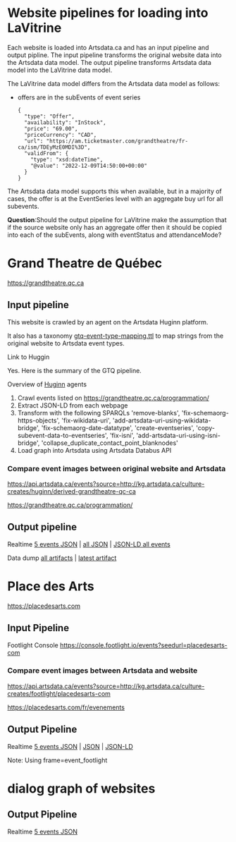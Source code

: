 # Website pipelines for loading into LaVitrine

Each website is loaded into Artsdata.ca and has an input pipeline and output pipline.  The input pipeline transforms the original website data into the Artsdata data model. The output pipeline transforms Artsdata data model into the LaVitrine data model.

The LaVitrine data model differs from the Artsdata data model as follows:
- offers are in the subEvents of event series
  ```
  {
    "type": "Offer",
    "availability": "InStock",
    "price": "69.00",
    "priceCurrency": "CAD",
    "url": "https://am.ticketmaster.com/grandtheatre/fr-ca/ism/TDEyMzE0MDI%3D",
    "validFrom": {
      "type": "xsd:dateTime",
      "@value": "2022-12-09T14:50:00+00:00"
    }
  }
  ```

The Artsdata data model supports this when available, but in a majority of cases, the offer is at the EventSeries level with an aggregate buy url for all subevents.

**Question**:Should the output pipeline for LaVitrine make the assumption that if the source website only has an aggregate offer then it should be copied into each of the subEvents, along with eventStatus and attendanceMode?


# Grand Theatre de Québec
https://grandtheatre.qc.ca

## Input pipeline

This website is crawled by an agent on the Artsdata Huginn platform.

It also has a taxonomy [gtq-event-type-mapping.ttl](https://github.com/culturecreates/artsdata-lavitrine/blob/main/gtq-event-type-mapping.ttl) to map strings from the original website to Artsdata event types.

Link to Huggin 

Yes. Here is the summary of the GTQ pipeline.

Overview of [Huginn](https://huginn-staging.herokuapp.com/scenarios/26/diagram) agents
1. Crawl events listed on https://grandtheatre.qc.ca/programmation/
2. Extract JSON-LD from each webpage
3. Transform with the following SPARQLs
  'remove-blanks',
  'fix-schemaorg-https-objects',
  'fix-wikidata-uri',
  'add-artsdata-uri-using-wikidata-bridge',
  'fix-schemaorg-date-datatype',
  'create-eventseries',
  'copy-subevent-data-to-eventseries',
  'fix-isni',
  'add-artsdata-uri-using-isni-bridge',
  'collapse_duplicate_contact_point_blanknodes'
4. Load graph into Artsdata using Artsdata Databus API


### Compare event images between original website and Artsdata
https://api.artsdata.ca/events?source=http://kg.artsdata.ca/culture-creates/huginn/derived-grandtheatre-qc-ca

https://grandtheatre.qc.ca/programmation/


## Output pipeline

Realtime [5 events JSON](http://api.artsdata.ca/query.json?limit=5&frame=lavitrine/events3&sparql=lavitrine/events3&graph=http://kg.artsdata.ca/culture-creates/huginn/derived-grandtheatre-qc-ca) | [all JSON](http://api.artsdata.ca/query.json?limit=300&frame=lavitrine/events3&sparql=lavitrine/events3&graph=http://kg.artsdata.ca/culture-creates/huginn/derived-grandtheatre-qc-ca) | [JSON-LD all events](http://api.artsdata.ca/query.jsonld?limit=300&frame=lavitrine/events3&sparql=lavitrine/events3&graph=http://kg.artsdata.ca/culture-creates/huginn/derived-grandtheatre-qc-ca) 

Data dump [all artifacts](https://api.artsdata.ca/databus/artifact?artifact=http%3A%2F%2Fkg.artsdata.ca%2Fdatabus%2Fculture-creates%2Fhuginn%2Fgrandtheatre-qc-ca-dump) | [latest artifact](https://api.artsdata.ca/databus/artifact/latest?artifact=http%3A%2F%2Fkg.artsdata.ca%2Fdatabus%2Fculture-creates%2Fhuginn%2Fgrandtheatre-qc-ca-dump) 


# Place des Arts
https://placedesarts.com

## Input Pipeline

Footlight Console
https://console.footlight.io/events?seedurl=placedesarts-com



### Compare event images between Artsdata and website
https://api.artsdata.ca/events?source=http://kg.artsdata.ca/culture-creates/footlight/placedesarts-com

https://placedesarts.com/fr/evenements

## Output Pipeline

Realtime [5 events JSON](http://api.artsdata.ca/query.json?limit=5&frame=event_footlight&sparql=lavitrine/events3&graph=http://kg.artsdata.ca/culture-creates/footlight/placedesarts-com) | [JSON](http://api.artsdata.ca/query.json?limit=300&frame=event_footlight&sparql=lavitrine/events3&graph=http://kg.artsdata.ca/culture-creates/footlight/placedesarts-com) | [JSON-LD](http://api.artsdata.ca/query.jsonld?limit=300&frame=event_footlight&sparql=lavitrine/events3&graph=http://kg.artsdata.ca/culture-creates/footlight/placedesarts-com) 

Note: Using frame=event_footlight


# dialog graph of websites

## Output Pipeline

Realtime [5 events JSON](http://api.artsdata.ca/query.json?limit=5&frame=event_footlight&sparql=lavitrine/events3&graph=http://kg.artsdata.ca/resource/dia-logGraphs) 


